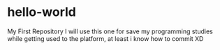 # hello-world
My First Repository
I will use this one for save my programming studies while getting used to the platform, at least i know how to commit XD
